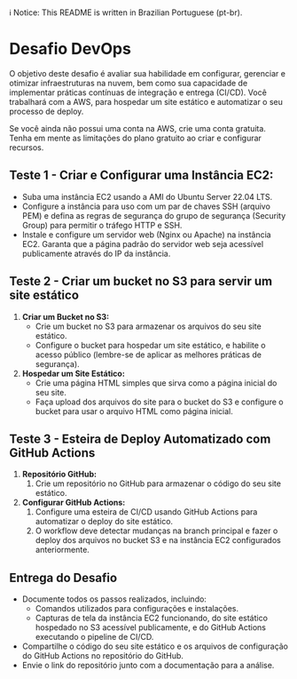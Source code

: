 ℹ️ Notice: This README is written in Brazilian Portuguese (pt-br).

# Desafio DevOps

O objetivo deste desafio é avaliar sua habilidade em configurar, gerenciar e otimizar infraestruturas na nuvem, bem como sua capacidade de implementar práticas contínuas de integração e entrega (CI/CD). Você trabalhará com a AWS, para hospedar um site estático e automatizar o seu processo de deploy.

Se você ainda não possui uma conta na AWS, crie uma conta gratuita. Tenha em mente as limitações do plano gratuito ao criar e configurar recursos.

## **Teste 1 - Criar e Configurar uma Instância EC2:**

- Suba uma instância EC2 usando a AMI do Ubuntu Server 22.04 LTS.
- Configure a instância para uso com um par de chaves SSH (arquivo PEM) e defina as regras de segurança do grupo de segurança (Security Group) para permitir o tráfego HTTP e SSH.
- Instale e configure um servidor web (Nginx ou Apache) na instância EC2. Garanta que a página padrão do servidor web seja acessível publicamente através do IP da instância.

## **Teste 2 - Criar um bucket no S3 para servir um site estático**

1. **Criar um Bucket no S3:**
    - Crie um bucket no S3 para armazenar os arquivos do seu site estático.
    - Configure o bucket para hospedar um site estático, e habilite o acesso público (lembre-se de aplicar as melhores práticas de segurança).
2. **Hospedar um Site Estático:**
    - Crie uma página HTML simples que sirva como a página inicial do seu site.
    - Faça upload dos arquivos do site para o bucket do S3 e configure o bucket para usar o arquivo HTML como página inicial.

## Teste 3 - **Esteira de Deploy Automatizado com GitHub Actions**

1. **Repositório GitHub:**
    1. Crie um repositório no GitHub para armazenar o código do seu site estático.
2. **Configurar GitHub Actions:**
    1. Configure uma esteira de CI/CD usando GitHub Actions para automatizar o deploy do site estático.
    2. O workflow deve detectar mudanças na branch principal e fazer o deploy dos arquivos no bucket S3 e na instância EC2 configurados anteriormente.

## **Entrega do Desafio**

- Documente todos os passos realizados, incluindo:
    - Comandos utilizados para configurações e instalações.
    - Capturas de tela da instância EC2 funcionando, do site estático hospedado no S3 acessível publicamente, e do GitHub Actions executando o pipeline de CI/CD.
- Compartilhe o código do seu site estático e os arquivos de configuração do GitHub Actions no repositório do GitHub.
- Envie o link do repositório junto com a documentação para a análise.